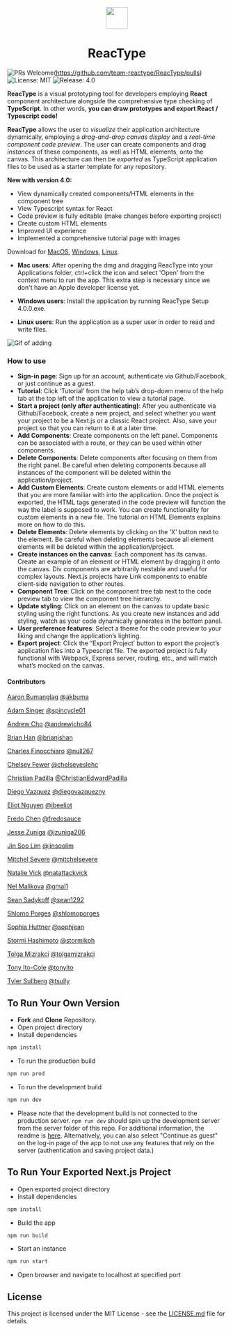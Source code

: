 <p align="center">
  <img width="50" src=https://i.imgur.com/Z2aKWji.png?1>
  <h1 align="center">ReacType </h1>
</p>

![PRs Welcome](https://img.shields.io/badge/PRs-welcome-brightgreen.svg)(https://github.com/team-reactype/ReacType/pulls)
![License: MIT](https://img.shields.io/badge/License-MIT-yellow.svg)
![Release: 4.0](https://img.shields.io/badge/Release-4.0-orange)

**ReacType** is a visual prototyping tool for developers employing **React** component architecture alongside the comprehensive type checking of **TypeScript**.
In other words, **you can draw prototypes and export React / Typescript code!**

**ReacType** allows the user to _visualize_ their application architecture dynamically, employing a _drag-and-drop canvas display_ and a _real-time component code preview_. The user can create components and drag _instances_ of these components, as well as HTML elements, onto the canvas. This architecture can then be _exported_ as TypeScript application files to be used as a starter template for any repository.

**New with version 4.0:**

- View dynamically created components/HTML elements in the component tree
- View Typescript syntax for React
- Code preview is fully editable (make changes before exporting project)
- Create custom HTML elements
- Improved UI experience
- Implemented a comprehensive tutorial page with images

Download for [MacOS](https://github.com/team-reactype/ReacType/releases), [Windows](https://github.com/team-reactype/ReacType/releases/), [Linux](https://github.com/team-reactype/ReacType/releases/).

- **Mac users**: After opening the dmg and dragging ReacType into your Applications folder, ctrl+click the icon and select 'Open' from the context menu to run the app. This extra step is necessary since we don't have an Apple developer license yet.

- **Windows users**: Install the application by running ReacType Setup 4.0.0.exe.

- **Linux users**: Run the application as a super user in order to read and write files.

![Gif of adding](https://i.imgur.com/Ioqkr00.gif)

### How to use

- **Sign-in page**: Sign up for an account, authenticate via Github/Facebook, or just continue as a guest.
- **Tutorial**: Click ‘Tutorial’ from the help tab’s drop-down menu of the help tab at the top left of the application to view a tutorial page.
- **Start a project (only after authenticating)**: After you authenticate via Github/Facebook, create a new project, and select whether you want your project to be a Next.js or a classic React project. Also, save your project so that you can return to it at a later time.
- **Add Components**: Create components on the left panel. Components can be associated with a route, or they can be used within other components.
- **Delete Components**: Delete components after focusing on them from the right panel. Be careful when deleting components because all instances of the component will be deleted within the application/project.
- **Add Custom Elements**: Create custom elements or add HTML elements that you are more familiar with into the application. Once the project is exported, the HTML tags generated in the code preview will function the way the label is supposed to work. You can create functionality for custom elements in a new file. The tutorial on HTML Elements explains more on how to do this.
- **Delete Elements**: Delete elements by clicking on the ‘X’ button next to the element. Be careful when deleting elements because all element elements will be deleted within the application/project.
- **Create instances on the canvas**: Each component has its canvas. Create an example of an element or HTML element by dragging it onto the canvas. Div components are arbitrarily nestable and useful for complex layouts. Next.js projects have Link components to enable client-side navigation to other routes.
- **Component Tree**: Click on the component tree tab next to the code preview tab to view the component tree hierarchy.
- **Update styling**: Click on an element on the canvas to update basic styling using the right functions. As you create new instances and add styling, watch as your code dynamically generates in the bottom panel.
- **User preference features**: Select a theme for the code preview to your liking and change the application’s lighting.
- **Export project**: Click the “Export Project’ button to export the project’s application files into a Typescript file. The exported project is fully functional with Webpack, Express server, routing, etc., and will match what’s mocked on the canvas.

#### Contributors

[Aaron Bumanglag](https://www.linkedin.com/in/akbuma) [@akbuma](https://github.com/akbuma)

[Adam Singer](https://linkedin.com/in/adsing) [@spincycle01](https://github.com/spincycle01)

[Andrew Cho](https://www.linkedin.com/in/andrewjcho84/) [@andrewjcho84](https://github.com/andrewjcho84)

[Brian Han](https://www.linkedin.com/in/brianjisoohan/) [@brianjshan](https://github.com/brianjshan)

[Charles Finocchiaro](https://www.linkedin.com/in/charles-finocchiaro-62440040/) [@null267](https://github.com/null267)

[Chelsey Fewer](https://www.linkedin.com/in/chelsey-fewer/) [@chelseyeslehc](https://github.com/chelseyeslehc)

[Christian Padilla](https://linkedin.com/in/ChristianEdwardPadilla) [@ChristianEdwardPadilla](https://github.com/ChristianEdwardPadilla)

[Diego Vazquez](https://www.linkedin.com/in/diegovazquezny/) [@diegovazquezny](https://github.com/diegovazquezny)

[Eliot Nguyen](https://linkedin.com/in/ibeeliot) [@ibeeliot](https://github.com/ibeeliot)

[Fredo Chen](https://www.linkedin.com/in/fredochen/) [@fredosauce](https://github.com/fredosauce)

[Jesse Zuniga](https://linkedin.com/in/jesse-zuniga) [@jzuniga206](https://github.com/jzuniga206)

[Jin Soo Lim](https://www.linkedin.com/in/jin-soo-lim-3a567b1b3/) [@jinsoolim](https://github.com/jinsoolim)

[Mitchel Severe](https://www.linkedin.com/in/misevere/) [@mitchelsevere](https://github.com/mitchelsevere)

[Natalie Vick](https://www.linkedin.com/in/vicknatalie/) [@natattackvick](https://github.com/natattackvick)

[Nel Malikova](https://www.linkedin.com/in/gmalikova/) [@gmal1](https://github.com/gmal1)

[Sean Sadykoff](https://www.linkedin.com/in/sean-sadykoff/) [@sean1292](https://github.com/sean1292)

[Shlomo Porges](https://linkedin.com/shlomoporges) [@shlomoporges](https://github.com/ShlomoPorges)

[Sophia Huttner](https://www.linkedin.com/in/sophia-huttner-68315975/) [@sophjean](https://github.com/sophjean)

[Stormi Hashimoto](https://www.linkedin.com/in/stormikph/) [@stormikph](https://github.com/stormikph)

[Tolga Mizrakci](https://linkedin.com/in/tolga-mizrakci) [@tolgamizrakci](https://github.com/tolgamizrakci)

[Tony Ito-Cole](https://linkedin.com/in/tony-ito-cole) [@tonyito](https://github.com/tonyito)

[Tyler Sullberg](https://www.linkedin.com/in/tyler-sullberg) [@tsully](https://github.com/tsully)

## To Run Your Own Version

- **Fork** and **Clone** Repository.
- Open project directory
- Install dependencies

```bash
npm install
```

- To run the production build

```bash
npm run prod
```

- To run the development build

```bash
npm run dev
```

- Please note that the development build is not connected to the production server. `npm run dev` should spin up the development server from the server folder of this repo. For additional information, the readme is [here](https://github.com/open-source-labs/ReacType/blob/master/server/README.md). Alternatively, you can also select "Continue as guest" on the log-in page of the app to not use any features that rely on the server (authentication and saving project data.)

## To Run Your Exported Next.js Project

- Open exported project directory
- Install dependencies

```bash
npm install
```

- Build the app

```bash
npm run build
```

- Start an instance

```bash
npm run start
```

- Open browser and navigate to localhost at specified port

## License

This project is licensed under the MIT License - see the [LICENSE.md](https://github.com/team-reactype/ReacType/blob/development/LICENSE.md) file for details.
